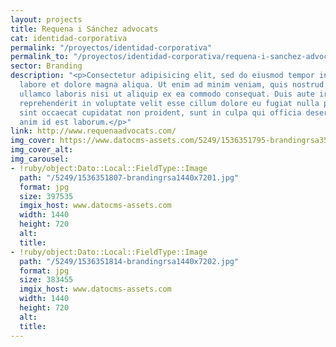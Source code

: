 ```yaml
---
layout: projects
title: Requena i Sánchez advocats
cat: identidad-corporativa
permalink: "/proyectos/identidad-corporativa"
permalink_to: "/proyectos/identidad-corporativa/requena-i-sanchez-advocats"
sector: Branding
description: "<p>Consectetur adipisicing elit, sed do eiusmod tempor incididunt ut
  labore et dolore magna aliqua. Ut enim ad minim veniam, quis nostrud exercitation
  ullamco laboris nisi ut aliquip ex ea commodo consequat. Duis aute irure dolor in
  reprehenderit in voluptate velit esse cillum dolore eu fugiat nulla pariatur. Excepteur
  sint occaecat cupidatat non proident, sunt in culpa qui officia deserunt mollit
  anim id est laborum.</p>"
link: http://www.requenaadvocats.com/
img_cover: https://www.datocms-assets.com/5249/1536351795-brandingrsa350x350.jpg
img_cover_alt: 
img_carousel:
- !ruby/object:Dato::Local::FieldType::Image
  path: "/5249/1536351807-brandingrsa1440x7201.jpg"
  format: jpg
  size: 397535
  imgix_host: www.datocms-assets.com
  width: 1440
  height: 720
  alt: 
  title: 
- !ruby/object:Dato::Local::FieldType::Image
  path: "/5249/1536351814-brandingrsa1440x7202.jpg"
  format: jpg
  size: 383455
  imgix_host: www.datocms-assets.com
  width: 1440
  height: 720
  alt: 
  title: 
---
```


